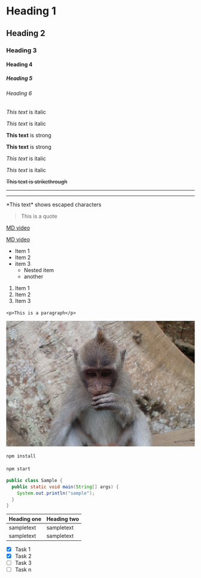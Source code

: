 <!-- Headings -->
# Heading 1
## Heading 2
### Heading 3
#### Heading 4
##### Heading 5
###### Heading 6

<!-- Italics -->
*This text* is italic

_This text_ is italic

<!-- Strong text -->
**This text** is strong

__This text__ is strong

<!-- Headings -->
*This text* is italic

*This text* is italic

<!-- Strikethrough -->
~~This text is strikethrough~~

<!-- Horizontal rule -->
___
---

<!-- Escaped characters with \ -->
\*This text\* shows escaped characters

<!-- Block quotes -->
> This is a quote

<!-- Links -->
[MD video](https://www.youtube.com/watch?v=HUBNt18RFbo)

[MD video](https://www.youtube.com/watch?v=HUBNt18RFbo "Markdown Crash Course")

<!-- Unordered lists -->
* Item 1
* Item 2
* item 3
  * Nested item
  * another

<!-- Ordered list -->
1. Item 1
2. Item 2
3. Item 3

<!-- Inline code block -->

`<p>This is a paragraph</p>`

<!-- Images -->
![Monkey](Images/P3100738.JPG "Monkey")

<!-- GitHub Markdown -->

<!-- Code Blocks -->
```bash
npm install

npm start
```

```java
public class Sample {
  public static void main(String[] args) {
    System.out.println("sample");
  }
}
```

<!-- Tables -->

| Heading one | Heading two |
| ----------- | ----------- |
| sampletext  | sampletext  |
| sampletext  | sampletext  |

<!-- Task Lists -->
* [x] Task 1
* [x] Task 2
* [ ] Task 3
* [ ] Task n
